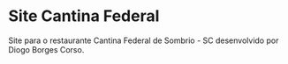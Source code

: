 # Site Cantina Federal

Site para o restaurante Cantina Federal de Sombrio - SC desenvolvido por Diogo Borges Corso.